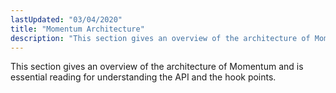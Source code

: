 ```yaml
---
lastUpdated: "03/04/2020"
title: "Momentum Architecture"
description: "This section gives an overview of the architecture of Momentum and is essential reading for understanding the API and the hook points Table of Contents 1 Momentum Architecture Overview..."
---
```


This section gives an overview of the architecture of Momentum and is essential reading for understanding the API and the hook points.


